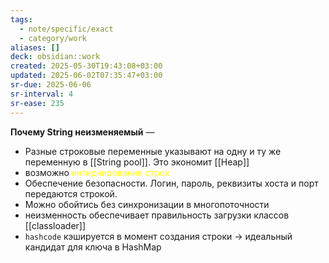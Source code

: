 ```yaml
---
tags:
  - note/specific/exact
  - category/work
aliases: []
deck: obsidian::work
created: 2025-05-30T19:43:08+03:00
updated: 2025-06-02T07:35:47+03:00
sr-due: 2025-06-06
sr-interval: 4
sr-ease: 235
---
```


**Почему String неизменяемый**
—
- Разные строковые переменные указывают на одну и ту же переменную в [[String pool]]. Это экономит [[Heap]]
- возможно <font color="#ffff00">интернирование строк</font>
- Обеспечение безопасности. Логин, пароль, реквизиты хоста и порт передаются строкой.
- Можно обойтись без синхронизации в многопоточности
- неизменность обеспечивает правильность загрузки классов [[classloader]]
- `hashcode` кэшируется в момент создания строки -> идеальный кандидат для ключа в HashMap
